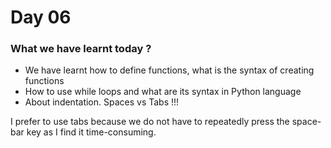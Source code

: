# Day 06

### What we have learnt today ?

- We have learnt how to define functions, what is the syntax of creating functions 
- How to use while loops and what are its syntax in Python language 
- About indentation. Spaces vs Tabs !!!

I prefer to use tabs because we do not have to repeatedly press the space-bar key as I find it time-consuming.